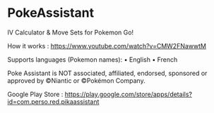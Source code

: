 # PokeAssistant

IV Calculator & Move Sets for Pokemon Go!

How it works : https://www.youtube.com/watch?v=CMW2FNawwtM

Supports languages (Pokemon names):
• English
• French

Poke Assistant is NOT associated, affiliated, endorsed, sponsored or approved by ©Niantic or ©Pokémon Company.

Google Play Store : https://play.google.com/store/apps/details?id=com.perso.red.pikaassistant
